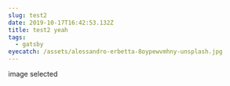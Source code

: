 ```yaml
---
slug: test2
date: 2019-10-17T16:42:53.132Z
title: test2 yeah
tags:
  - gatsby
eyecatch: /assets/alessandro-erbetta-8oypewvmhny-unsplash.jpg
---
```

image selected
